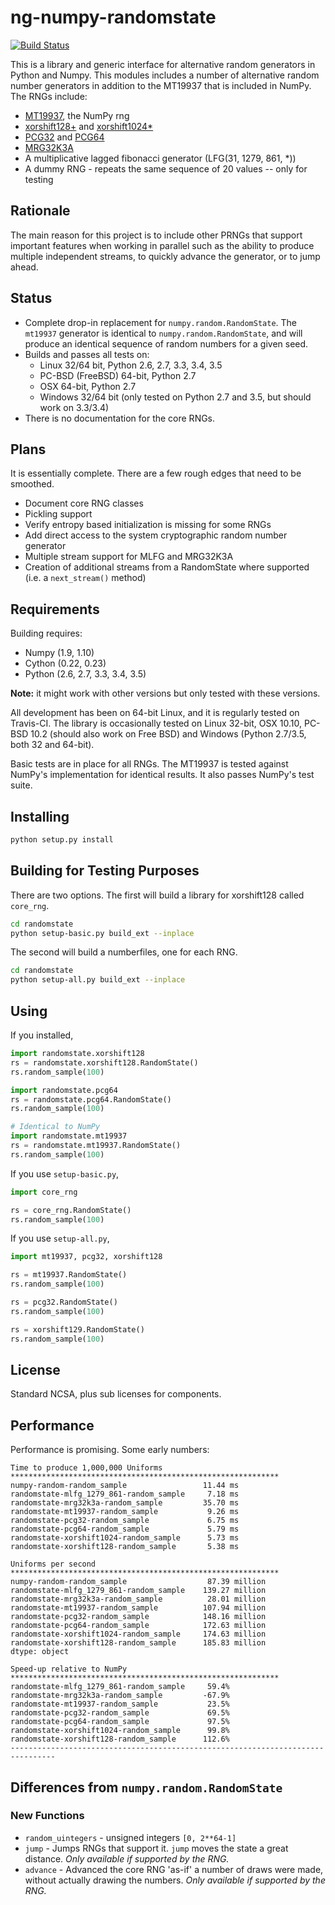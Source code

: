# ng-numpy-randomstate
[![Build Status](https://travis-ci.org/bashtage/ng-numpy-randomstate.svg?branch=master)](https://travis-ci.org/bashtage/ng-numpy-randomstate)

This is a library and generic interface for alternative random generators 
in Python and Numpy. This modules includes a number of alternative random 
number generators in addition to the MT19937 that is included in NumPy. 
The RNGs include:

* [MT19937](https://github.com/numpy/numpy/blob/master/numpy/random/mtrand/),
 the NumPy rng
* [xorshift128+](http://xorshift.di.unimi.it/) and 
[xorshift1024*](http://xorshift.di.unimi.it/)
* [PCG32](http://www.pcg-random.org/) and [PCG64](http:w//www.pcg-random.org/)
* [MRG32K3A](http://simul.iro.umontreal.ca/rng)
* A multiplicative lagged fibonacci generator (LFG(31, 1279, 861, *))
* A dummy RNG  - repeats the same sequence of 20 values -- only for testing

## Rationale
The main reason for this project is to include other PRNGs that support 
important features when working in parallel such as the ability to produce 
multiple independent streams, to quickly advance the generator, or to jump 
ahead.

## Status

* Complete drop-in replacement for `numpy.random.RandomState`. The `mt19937` 
generator is identical to `numpy.random.RandomState`, and will produce an 
identical sequence of random numbers for a given seed.   
* Builds and passes all tests on:
  * Linux 32/64 bit, Python 2.6, 2.7, 3.3, 3.4, 3.5
  * PC-BSD (FreeBSD) 64-bit, Python 2.7
  * OSX  64-bit, Python 2.7
  * Windows 32/64 bit (only tested on Python 2.7 and 3.5, but should work on 3.3/3.4)
* There is no documentation for the core RNGs.

## Plans
It is essentially complete.  There are a few rough edges that need to be smoothed.
  
  * Document core RNG classes
  * Pickling support
  * Verify entropy based initialization is missing for some RNGs
  * Add direct access to the system cryptographic random number generator
  * Multiple stream support for MLFG and MRG32K3A
  * Creation of additional streams from a RandomState where supported (i.e. 
  a `next_stream()` method)
  
## Requirements
Building requires:

  * Numpy (1.9, 1.10)
  * Cython (0.22, 0.23)
  * Python (2.6, 2.7, 3.3, 3.4, 3.5)

**Note:** it might work with other versions but only tested with these 
versions. 

All development has been on 64-bit Linux, and it is regularly tested on 
Travis-CI. The library is occasionally tested on Linux 32-bit,  OSX 10.10, 
PC-BSD 10.2 (should also work on Free BSD) and Windows (Python 2.7/3.5, 
both 32 and 64-bit).

Basic tests are in place for all RNGs. The MT19937 is tested against NumPy's 
implementation for identical results. It also passes NumPy's test suite.

## Installing

```bash
python setup.py install
```

## Building for Testing Purposes

There are two options.  The first will build a library for xorshift128 called
`core_rng`.  

```bash
cd randomstate
python setup-basic.py build_ext --inplace
```

The second will build a numberfiles, one for each RNG.

```bash
cd randomstate
python setup-all.py build_ext --inplace
```

## Using
If you installed,

```python
import randomstate.xorshift128
rs = randomstate.xorshift128.RandomState()
rs.random_sample(100)

import randomstate.pcg64
rs = randomstate.pcg64.RandomState()
rs.random_sample(100)

# Identical to NumPy
import randomstate.mt19937
rs = randomstate.mt19937.RandomState()
rs.random_sample(100)
```

If you use `setup-basic.py`, 

```python
import core_rng

rs = core_rng.RandomState()
rs.random_sample(100)
```

If you use `setup-all.py`, 

```python
import mt19937, pcg32, xorshift128

rs = mt19937.RandomState()
rs.random_sample(100)

rs = pcg32.RandomState()
rs.random_sample(100)

rs = xorshift129.RandomState()
rs.random_sample(100)
```

## License
Standard NCSA, plus sub licenses for components.

## Performance
Performance is promising.  Some early numbers:

```
Time to produce 1,000,000 Uniforms
************************************************************
numpy-random-random_sample                 11.44 ms
randomstate-mlfg_1279_861-random_sample     7.18 ms
randomstate-mrg32k3a-random_sample         35.70 ms
randomstate-mt19937-random_sample           9.26 ms
randomstate-pcg32-random_sample             6.75 ms
randomstate-pcg64-random_sample             5.79 ms
randomstate-xorshift1024-random_sample      5.73 ms
randomstate-xorshift128-random_sample       5.38 ms

Uniforms per second
************************************************************
numpy-random-random_sample                  87.39 million
randomstate-mlfg_1279_861-random_sample    139.27 million
randomstate-mrg32k3a-random_sample          28.01 million
randomstate-mt19937-random_sample          107.94 million
randomstate-pcg32-random_sample            148.16 million
randomstate-pcg64-random_sample            172.63 million
randomstate-xorshift1024-random_sample     174.63 million
randomstate-xorshift128-random_sample      185.83 million
dtype: object

Speed-up relative to NumPy
************************************************************
randomstate-mlfg_1279_861-random_sample     59.4%
randomstate-mrg32k3a-random_sample         -67.9%
randomstate-mt19937-random_sample           23.5%
randomstate-pcg32-random_sample             69.5%
randomstate-pcg64-random_sample             97.5%
randomstate-xorshift1024-random_sample      99.8%
randomstate-xorshift128-random_sample      112.6%
--------------------------------------------------------------------------------
```

## Differences from `numpy.random.RandomState`

### New Functions

* `random_uintegers` - unsigned integers `[0, 2**64-1]` 
* `jump` - Jumps RNGs that support it.  `jump` moves the state a great 
distance. _Only available if supported by the RNG._
* `advance` - Advanced the core RNG 'as-if' a number of draws were made, 
without actually drawing the numbers. _Only available if supported by the RNG._
